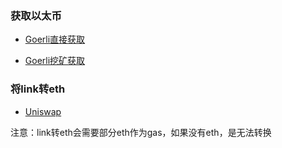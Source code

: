 ### 获取以太币

- [Goerli直接获取](https://goerlifaucet.com/)

- [Goerli挖矿获取](https://goerli-faucet.pk910.de/)

### 将link转eth

- [Uniswap](https://app.uniswap.org/#/swap)

注意：link转eth会需要部分eth作为gas，如果没有eth，是无法转换

